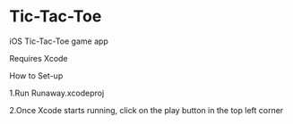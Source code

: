 # Tic-Tac-Toe
iOS Tic-Tac-Toe game app

Requires Xcode

How to Set-up

1.Run Runaway.xcodeproj

2.Once Xcode starts running, click on the play button in the top left corner 
